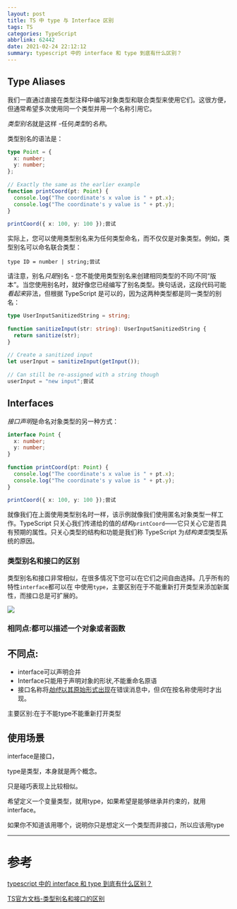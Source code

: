 ```yaml
---
layout: post
title: TS 中 type 与 Interface 区别
tags: TS
categories: TypeScript
abbrlink: 62442
date: 2021-02-24 22:12:12
summary: typescript 中的 interface 和 type 到底有什么区别？
---
```


## Type Aliases

我们一直通过直接在类型注释中编写对象类型和联合类型来使用它们。这很方便，但通常希望多次使用同一个类型并用一个名称引用它。

*类型别名*就是这样 -任何*类型*的*名称*。

类型别名的语法是：

```typescript
type Point = {
  x: number;
  y: number;
};
 
// Exactly the same as the earlier example
function printCoord(pt: Point) {
  console.log("The coordinate's x value is " + pt.x);
  console.log("The coordinate's y value is " + pt.y);
}
 
printCoord({ x: 100, y: 100 });尝试
```

实际上，您可以使用类型别名来为任何类型命名，而不仅仅是对象类型。例如，类型别名可以命名联合类型：

```
type ID = number | string;尝试
```

请注意，别名*只是*别名 - 您不能使用类型别名来创建相同类型的不同/不同“版本”。当您使用别名时，就好像您已经编写了别名类型。换句话说，这段代码可能*看起来*非法，但根据 TypeScript 是可以的，因为这两种类型都是同一类型的别名：

```typescript
type UserInputSanitizedString = string;
 
function sanitizeInput(str: string): UserInputSanitizedString {
  return sanitize(str);
}
 
// Create a sanitized input
let userInput = sanitizeInput(getInput());
 
// Can still be re-assigned with a string though
userInput = "new input";尝试
```

## 

## Interfaces

*接口声明*是命名对象类型的另一种方式：

```typescript
interface Point {
  x: number;
  y: number;
}
 
function printCoord(pt: Point) {
  console.log("The coordinate's x value is " + pt.x);
  console.log("The coordinate's y value is " + pt.y);
}
 
printCoord({ x: 100, y: 100 });尝试
```

就像我们在上面使用类型别名时一样，该示例就像我们使用匿名对象类型一样工作。TypeScript 只关心我们传递给的值的*结构*`printCoord`——它只关心它是否具有预期的属性。只关心类型的结构和功能是我们称 TypeScript 为*结构类型*类型系统的原因。

### 类型别名和接口的区别

类型别名和接口非常相似，在很多情况下您可以在它们之间自由选择。几乎所有的特性`interface`都可以在 中使用`type`，主要区别在于不能重新打开类型来添加新属性，而接口总是可扩展的。

<img src='https://babayetu-1309205424.cos.ap-shanghai.myqcloud.com/blogimgs/sp20220316_222545_804.png' >

### **相同点**:都可以描述一个对象或者函数

## **不同点**:

- interface可以声明合并
- Interface只能用于声明对象的形状,不能重命名原语
- 接口名称将[*始终*以其原始形式出现](https://www.typescriptlang.org/play?#code/PTAEGEHsFsAcEsA2BTATqNrLusgzngIYDm+oA7koqIYuYQJ56gCueyoAUCKAC4AWHAHaFcoSADMaQ0PCG80EwgGNkALk6c5C1EtWgAsqOi1QAb06groEbjWg8vVHOKcAvpokshy3vEgyyMr8kEbQJogAFND2YREAlOaW1soBeJAoAHSIkMTRmbbI8e6aPMiZxJmgACqCGKhY6ABGyDnkFFQ0dIzMbBwCwqIccabcYLyQoKjIEmh8kwN8DLAc5PzwwbLMyAAeK77IACYaQSEjUWY2Q-YAjABMAMwALA+gbsVjNXW8yxySoAADaAA0CCaZbPh1XYqXgOIY0ZgmcK0AA0nyaLFhhGY8F4AHJmEJILCWsgZId4NNfIgGFdcIcUTVfgBlZTOWC8T7kAJ42G4eT+GS42QyRaYbCgXAEEguTzeXyCjDBSAAQSE8Ai0Xsl0K9kcziExDeiQs1lAqSE6SyOTy0AKQ2KHk4p1V6s1OuuoHuzwArMagA)在错误消息中，但*仅*在按名称使用时才出现。

主要区别:在于不能type不能重新打开类型

##  使用场景

interface是接口，  

type是类型，本身就是两个概念。

只是碰巧表现上比较相似。

希望定义一个变量类型，就用type，如果希望是能够继承并约束的，就用interface。

如果你不知道该用哪个，说明你只是想定义一个类型而非接口，所以应该用type

<hr>

# 参考

[typescript 中的 interface 和 type 到底有什么区别？](https://github.com/SunshowerC/blog/issues/7#type-%E5%8F%AF%E4%BB%A5%E8%80%8C-interface-%E4%B8%8D%E8%A1%8C)

[TS官方文档-类型别名和接口的区别](https://www.typescriptlang.org/docs/handbook/2/everyday-types.html#interfaces)